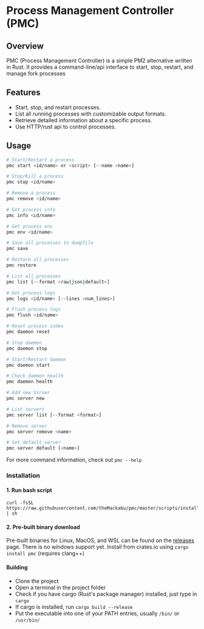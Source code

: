 # Process Management Controller (PMC)

## Overview

PMC (Process Management Controller) is a simple PM2 alternative written in Rust. It provides a command-line/api interface to start, stop, restart, and manage fork processes

## Features

- Start, stop, and restart processes.
- List all running processes with customizable output formats.
- Retrieve detailed information about a specific process.
- Use HTTP/rust api to control processes.

## Usage

```bash
# Start/Restart a process
pmc start <id/name> or <script> [--name <name>]

# Stop/Kill a process
pmc stop <id/name>

# Remove a process
pmc remove <id/name>

# Get process info
pmc info <id/name>

# Get process env
pmc env <id/name>

# Save all processes to dumpfile
pmc save

# Restore all processes
pmc restore

# List all processes
pmc list [--format <raw|json|default>]

# Get process logs
pmc logs <id/name> [--lines <num_lines>]

# Flush process logs
pmc flush <id/name>

# Reset process index
pmc daemon reset

# Stop daemon
pmc daemon stop

# Start/Restart daemon
pmc daemon start

# Check daemon health
pmc daemon health

# Add new Ssrver
pmc server new

# List servers
pmc server list [--format <format>]

# Remove server
pmc server remove <name>

# Set default server
pmc server default [<name>]
```

For more command information, check out `pmc --help`

### Installation
#### 1. Run bash script
```
curl -fsSL https://raw.githubusercontent.com/theMackabu/pmc/master/scripts/install.sh | sh
```

#### 2. Pre-built binary download
Pre-built binaries for Linux, MacOS, and WSL can be found on the [releases](releases) page.
There is no windows support yet. Install from crates.io using `cargo install pmc` (requires clang++)

#### Building

- Clone the project
- Open a terminal in the project folder
- Check if you have cargo (Rust's package manager) installed, just type in `cargo`
- If cargo is installed, run `cargo build --release`
- Put the executable into one of your PATH entries, usually `/bin/` or `/usr/bin/`
